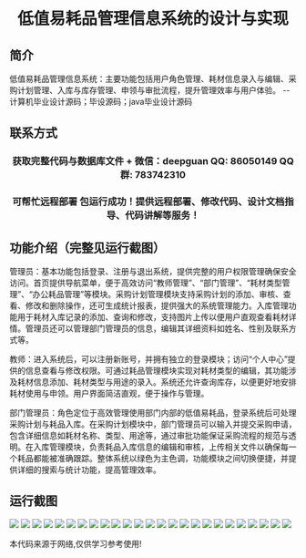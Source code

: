 <p><h1 align="center">低值易耗品管理信息系统的设计与实现</h1></p>

## 简介
低值易耗品管理信息系统：主要功能包括用户角色管理、耗材信息录入与编辑、采购计划管理、入库与库存管理、申领与审批流程，提升管理效率与用户体验。    --计算机毕业设计源码；毕设源码；java毕业设计源码


## 联系方式
<p><h3 align="center">获取完整代码与数据库文件 + 微信：deepguan QQ: 86050149 QQ群: 783742310</h3></p>
<p><h3 align="center">可帮忙远程部署 包运行成功！提供远程部署、修改代码、设计文档指导、代码讲解等服务！</h3></p>

## 功能介绍（完整见运行截图）
管理员：基本功能包括登录、注册与退出系统，提供完整的用户权限管理确保安全访问。首页提供导航菜单，便于高效访问“教师管理”、“部门管理”、“耗材类型管理”、“办公耗品管理”等模块。采购计划管理模块支持采购计划的添加、审核、查看、修改和删除操作，还可生成统计报表，提供强大的系统管理能力。入库管理功能用于耗材入库记录的添加、查询和修改，支持图片上传以便用户直观查看耗材详情。管理员还可以管理部门管理员的信息，编辑其详细资料如姓名、性别及联系方式等。

教师：进入系统后，可以注册新账号，并拥有独立的登录模块；访问“个人中心”提供的信息查看与修改权限。可通过耗品管理模块实现对耗材类型的编辑，其功能涉及耗材信息添加、耗材类型与用途的录入。系统还允许查询库存，以便更好地安排耗材使用与申领。用户界面简洁直观，便于操作与管理。

部门管理员：角色定位于高效管理使用部门内部的低值易耗品，登录系统后可处理采购计划与耗品入库。在采购计划模块中，部门管理员可以输入并提交采购申请，包含详细信息如耗材名称、类型、用途等，通过审批功能保证采购流程的规范与透明。在入库管理模块，负责耗品入库信息的编辑和审核，上传相关文件以确保每一个耗品都能被准确跟踪。整体系统以绿色为主色调，功能模块之间切换便捷，并提供详细的搜索与统计功能，提高管理效率。


## 运行截图
![](img/001.jpg)
![](img/002.jpg)
![](img/003.jpg)
![](img/004.jpg)
![](img/005.jpg)
![](img/006.jpg)
![](img/007.jpg)
![](img/008.jpg)
![](img/009.jpg)
![](img/010.jpg)
![](img/011.jpg)
![](img/012.jpg)
![](img/013.jpg)
![](img/014.jpg)
![](img/015.jpg)
![](img/016.jpg)
![](img/017.jpg)
![](img/018.jpg)
![](img/019.jpg)
![](img/020.jpg)
![](img/021.jpg)
![](img/022.jpg)
![](img/023.jpg)
![](img/024.jpg)
![](img/025.jpg)

<p>本代码来源于网络,仅供学习参考使用!</p>
